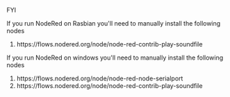 FYI

If you run NodeRed on Rasbian you'll need to manually install the following nodes
<ol>
  <li>https://flows.nodered.org/node/node-red-contrib-play-soundfile
</ol>

If you run NodeRed on windows you'll need to manually install the following nodes
<ol>
  <li>https://flows.nodered.org/node/node-red-node-serialport
  <li>https://flows.nodered.org/node/node-red-contrib-play-soundfile
</ol>

